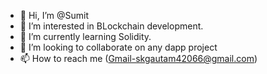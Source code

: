 - 👋 Hi, I’m @Sumit
- 👀 I’m interested in BLockchain development.
- 🌱 I’m currently learning Solidity.
- 💞️ I’m looking to collaborate on any dapp project
- 📫 How to reach me (Gmail-skgautam42066@gmail.com)

<!---
Sumit-eth/Sumit-eth is a ✨ special ✨ repository because its `README.md` (this file) appears on your GitHub profile.
You can click the Preview link to take a look at your changes.
--->
